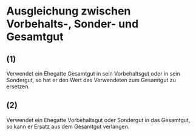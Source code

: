 # Ausgleichung zwischen Vorbehalts-, Sonder- und Gesamtgut



## (1)

 Verwendet ein Ehegatte Gesamtgut in sein Vorbehaltsgut oder in sein Sondergut, so hat er den Wert des Verwendeten zum Gesamtgut zu ersetzen.

## (2)

 Verwendet ein Ehegatte Vorbehaltsgut oder Sondergut in das Gesamtgut, so kann er Ersatz aus dem Gesamtgut verlangen. 


